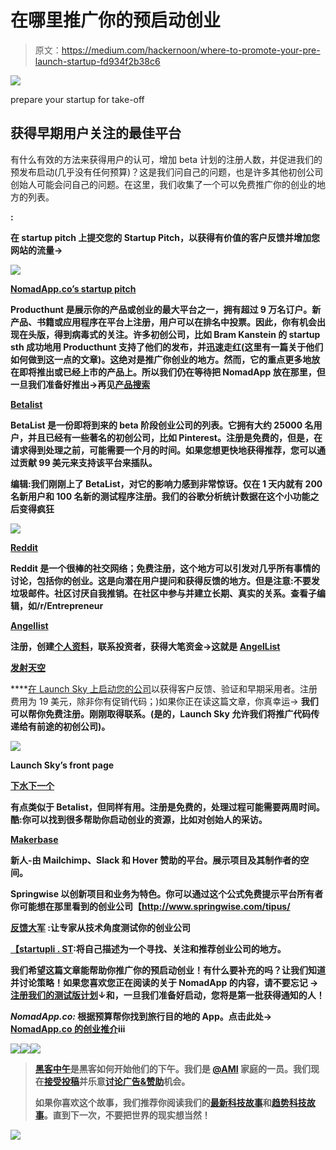 # 在哪里推广你的预启动创业

> 原文：<https://medium.com/hackernoon/where-to-promote-your-pre-launch-startup-fd934f2b38c6>

![](img/143a80f2fb6c1c24545a3341367239c0.png)

prepare your startup for take-off

## 获得早期用户关注的最佳平台

有什么有效的方法来获得用户的认可，增加 beta 计划的注册人数，并促进我们的预发布启动(几乎没有任何预算)？这是我们问自己的问题，也是许多其他初创公司创始人可能会问自己的问题。在这里，我们收集了一个可以免费推广你的创业的地方的列表。

[](http://thestartuppitch.com/post-a-beta-pitch/)****:****

**在 startup pitch 上提交您的 Startup Pitch，以获得有价值的客户反馈并增加您网站的流量→**

**![](img/f83e25218b236a6227c847cf68c72527.png)**

**[NomadApp.co’s startup pitch](http://thestartuppitch.com/beta/beta-pitch-for-nomadapp-co/)**

**[](https://www.producthunt.com/)**

****Producthunt 是展示你的产品或创业的最大平台之一，拥有超过 9 万名订户。新产品、书籍或应用程序在平台上注册，用户可以在排名中投票。因此，你有机会出现在头版，得到病毒式的关注。许多初创公司，比如 Bram Kanstein 的 startup sth 成功地用 Producthunt 支持了他们的发布，并迅速走红(这里有一篇关于他们如何做到这一点的文章)。这绝对是推广你创业的地方。然而，它的重点更多地放在即将推出或已经上市的产品上。所以我们仍在等待把 NomadApp 放在那里，但一旦我们准备好推出→再见[产品搜索](https://medium.com/u/b8b4445269d0?source=post_page-----fd934f2b38c6--------------------------------)****

****[**Betalist**](http://betalist.com/)****

****BetaList 是一份即将到来的 beta 阶段创业公司的列表。它拥有大约 25000 名用户，并且已经有一些著名的初创公司，比如 Pinterest。注册是免费的，但是，在请求得到处理之前，可能需要一个月的时间。如果您想更快地获得推荐，您可以通过贡献 99 美元来支持该平台来插队。****

****编辑:我们刚刚上了 BetaList，对它的影响力感到非常惊讶。仅在 1 天内就有 200 名新用户和 100 名新的测试程序注册。我们的谷歌分析统计数据在这个小功能之后变得疯狂****

****![](img/11586049bdd0bdcadaaecc7caa774fd3.png)****

****[Reddit](https://www.reddit.com/r/Entrepreneur/)****

****Reddit 是一个很棒的社交网络；免费注册，这个地方可以引发对几乎所有事情的讨论，包括你的创业。这是向潜在用户提问和获得反馈的地方。但是注意:不要发垃圾邮件。社区讨厌自我推销。在社区中参与并建立长期、真实的关系。查看子编辑，如/r/Entrepreneur****

****[**Angellist**](https://angel.co/)****

****注册，创建[个人资料](https://angel.co/nomadapp-co)，联系投资者，获得大笔资金→这就是 [AngelList](https://medium.com/u/5f84314adf6?source=post_page-----fd934f2b38c6--------------------------------)****

****[**发射天空**](http://launchsky.com/)****

****[在 Launch Sky 上启动您的公司](http://launchsky.com/pitch/details/296)以获得客户反馈、验证和早期采用者。注册费用为 19 美元，除非你有促销代码；)如果你正在读这篇文章，你真幸运→ **我们可以帮你免费注册。**刚刚取得联系。(是的，Launch Sky 允许我们将推广代码传递给有前途的初创公司)。****

****![](img/2da04e9e339254b1edb6e5aefe5465a3.png)****

****Launch Sky’s front page****

****[**下水下一个**](http://launchsky.com/pitch/details/296)****

****有点类似于 Betalist，但同样有用。注册是免费的，处理过程可能需要两周时间。酷:你可以找到很多帮助你启动创业的资源，比如对创始人的采访。****

****[**Makerbase**](https://makerbase.co/)****

****新人-由 Mailchimp、Slack 和 Hover 赞助的平台。展示项目及其制作者的空间。****

****[](http://www.springwise.com/)****

******Springwise 以创新项目和业务为特色。你可以通过这个公式免费提示平台所有者你可能想在那里看到的创业公司【http://www.springwise.com/tipus/******

******[**反馈大军**](http://feedbackarmy.com/) :让专家从技术角度测试你的创业公司******

****[**【startupli . ST**](http://Startupli.st):将自己描述为一个寻找、关注和推荐创业公司的地方。****

****我们希望这篇文章能帮助你推广你的预启动创业！有什么要补充的吗？让我们知道并讨论策略！如果您喜欢您正在阅读的关于 NomadApp 的内容，请不要忘记 **→** [**注册我们的测试版计划**](http://nomadapp.co/)**↓**和**，一旦我们准备好启动**，您将是第一批获得通知的人！****

*******NomadApp.co:*** 根据预算帮你找到旅行目的地的 App。点击此处→ [NomadApp.co 的创业推介](http://thestartuppitch.com/beta/beta-pitch-for-nomadapp-co/)ⅲ****

****[![](img/50ef4044ecd4e250b5d50f368b775d38.png)](http://bit.ly/HackernoonFB)********[![](img/979d9a46439d5aebbdcdca574e21dc81.png)](https://goo.gl/k7XYbx)********[![](img/2930ba6bd2c12218fdbbf7e02c8746ff.png)](https://goo.gl/4ofytp)****

> ****[黑客中午](http://bit.ly/Hackernoon)是黑客如何开始他们的下午。我们是 [@AMI](http://bit.ly/atAMIatAMI) 家庭的一员。我们现在[接受投稿](http://bit.ly/hackernoonsubmission)并乐意[讨论广告&赞助](mailto:partners@amipublications.com)机会。****
> 
> ****如果你喜欢这个故事，我们推荐你阅读我们的[最新科技故事](http://bit.ly/hackernoonlatestt)和[趋势科技故事](https://hackernoon.com/trending)。直到下一次，不要把世界的现实想当然！****

****[![](img/be0ca55ba73a573dce11effb2ee80d56.png)](https://goo.gl/Ahtev1)****